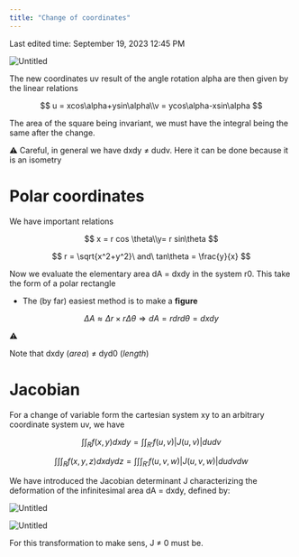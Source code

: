 ```yaml
---
title: "Change of coordinates"
---
```

Last edited time: September 19, 2023 12:45 PM

![Untitled](Change%20of%20coordinates/Untitled.png)

The new coordinates uv result of the angle rotation alpha are then given by the linear relations

$$
u = xcos\alpha+ysin\alpha\\v = ycos\alpha-xsin\alpha
$$

The area of the square being invariant, we must have the integral being the same after the change.

<aside>
⚠️ Careful, in general we have dxdy ≠ dudv. Here it can be done because it is an isometry

</aside>

# Polar coordinates

We have important relations

$$
x = r cos \theta\\y= r sin\theta
$$

$$
r = \sqrt{x^2+y^2}\ and\ tan\theta = \frac{y}{x}
$$

Now we evaluate the elementary area dA = dxdy in the system r0. This take the form of a polar rectangle

- The (by far) easiest method is to make a **figure**

$$
\Delta A \approx \Delta r\times r\Delta \theta \Rightarrow dA = rdrd\theta = dxdy
$$

<aside>
⚠️

Note that dxdy (*area*) ≠ dyd0 (*length*)

</aside>

# Jacobian

For a change of variable form the cartesian system xy to an arbitrary coordinate system uv, we have

$$
\int\int_R{f(x,y)dxdy} = \int\int_{R'}{f(u,v)|J(u,v)|dudv} 
$$

$$
\int\int\int_R{f(x,y,z)dxdydz} = \int\int\int_{R'}{f(u,v,w)|J(u,v,w)|dudvdw} 
$$

We have introduced the Jacobian determinant J characterizing the deformation of the infinitesimal area dA = dxdy, defined by:

![Untitled](Change%20of%20coordinates/Untitled%201.png)

![Untitled](Change%20of%20coordinates/Untitled%202.png)

For this transformation to make sens, J ≠ 0 must be.
